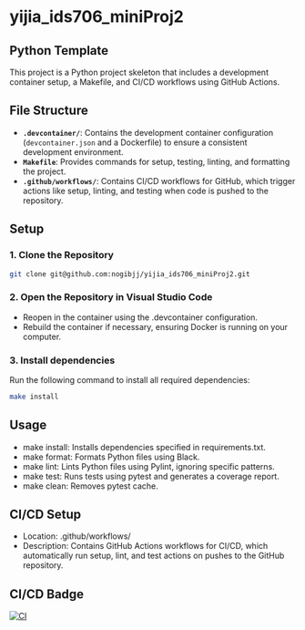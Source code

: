 # yijia_ids706_miniProj2

## Python Template

This project is a Python project skeleton that includes a development container setup, a Makefile, and CI/CD workflows using GitHub Actions.

## File Structure

- **`.devcontainer/`**: Contains the development container configuration (`devcontainer.json` and a Dockerfile) to ensure a consistent development environment.
- **`Makefile`**: Provides commands for setup, testing, linting, and formatting the project.
- **`.github/workflows/`**: Contains CI/CD workflows for GitHub, which trigger actions like setup, linting, and testing when code is pushed to the repository.

## Setup

### 1. Clone the Repository

```bash
git clone git@github.com:nogibjj/yijia_ids706_miniProj2.git
```

### 2. Open the Repository in Visual Studio Code

- Reopen in the container using the .devcontainer configuration.
- Rebuild the container if necessary, ensuring Docker is running on your computer.

### 3. Install dependencies
Run the following command to install all required dependencies:

```bash
make install
```

## Usage
- make install: Installs dependencies specified in requirements.txt.
- make format: Formats Python files using Black.
- make lint: Lints Python files using Pylint, ignoring specific patterns.
- make test: Runs tests using pytest and generates a coverage report.
- make clean: Removes pytest cache.

## CI/CD Setup
- Location: .github/workflows/
- Description: Contains GitHub Actions workflows for CI/CD, which automatically run setup, lint, and test actions on pushes to the GitHub repository.

## CI/CD Badge
[![CI](https://github.com/nogibjj/yijia_ids706_miniProj1/actions/workflows/hello.yml/badge.svg)](https://github.com/nogibjj/yijia_ids706_miniProj1/actions/workflows/hello.yml)
